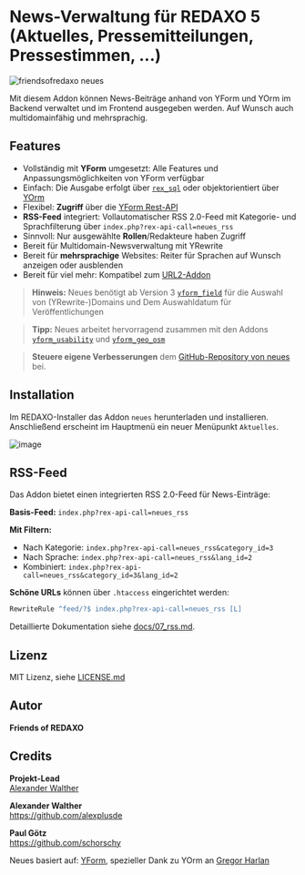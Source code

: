 # News-Verwaltung für REDAXO 5 (Aktuelles, Pressemitteilungen, Pressestimmen, ...)

![friendsofredaxo neues](https://github.com/FriendsOfREDAXO/neues/assets/3855487/e6ead321-154e-4a1f-be29-53bbabadec06)


Mit diesem Addon können News-Beiträge anhand von YForm und YOrm im Backend verwaltet und im Frontend ausgegeben werden. Auf Wunsch auch multidomainfähig und mehrsprachig.

## Features

* Vollständig mit **YForm** umgesetzt: Alle Features und Anpassungsmöglichkeiten von YForm verfügbar
* Einfach: Die Ausgabe erfolgt über [`rex_sql`](https://redaxo.org/doku/master/datenbank-queries) oder objektorientiert über [YOrm](https://github.com/yakamara/redaxo_yform/blob/master/docs/04_yorm.md)
* Flexibel: **Zugriff** über die [YForm Rest-API](https://github.com/yakamara/redaxo_yform/blob/master/docs/05_rest.md)
* **RSS-Feed** integriert: Vollautomatischer RSS 2.0-Feed mit Kategorie- und Sprachfilterung über `index.php?rex-api-call=neues_rss`
* Sinnvoll: Nur ausgewählte **Rollen**/Redakteure haben Zugriff
* Bereit für Multidomain-Newsverwaltung mit YRewrite
* Bereit für **mehrsprachige** Websites: Reiter für Sprachen auf Wunsch anzeigen oder ausblenden
* Bereit für viel mehr: Kompatibel zum [URL2-Addon](https://github.com/tbaddade/redaxo_url)

> **Hinweis:** Neues benötigt ab Version 3 [`yform_field`](https://github.com/alexplusde/yform_field/) für die Auswahl von (YRewrite-)Domains und Dem Auswahldatum für Veröffentlichungen

> **Tipp:** Neues arbeitet hervorragend zusammen mit den Addons [`yform_usability`](https://github.com/FriendsOfREDAXO/yform_usability/) und [`yform_geo_osm`](https://github.com/FriendsOfREDAXO/yform_geo_osm)

> **Steuere eigene Verbesserungen** dem [GitHub-Repository von neues](https://github.com/FriendsOfREDAXO/neues) bei. 

## Installation

Im REDAXO-Installer das Addon `neues` herunterladen und installieren. Anschließend erscheint im Hauptmenü ein neuer Menüpunkt `Aktuelles`.

![image](https://user-images.githubusercontent.com/3855487/209792457-b6f824dc-7fd8-4295-a7c7-2eab046d19c7.png)

## RSS-Feed

Das Addon bietet einen integrierten RSS 2.0-Feed für News-Einträge:

**Basis-Feed:** `index.php?rex-api-call=neues_rss`

**Mit Filtern:**
- Nach Kategorie: `index.php?rex-api-call=neues_rss&category_id=3`
- Nach Sprache: `index.php?rex-api-call=neues_rss&lang_id=2`  
- Kombiniert: `index.php?rex-api-call=neues_rss&category_id=3&lang_id=2`

**Schöne URLs** können über `.htaccess` eingerichtet werden:
```apache
RewriteRule ^feed/?$ index.php?rex-api-call=neues_rss [L]
```

Detaillierte Dokumentation siehe [docs/07_rss.md](docs/07_rss.md).

## Lizenz

MIT Lizenz, siehe [LICENSE.md](https://github.com/alexplusde/neues/blob/master/LICENSE)  

## Autor

**Friends of REDAXO**

## Credits

**Projekt-Lead**  
[Alexander Walther](https://github.com/alexplusde)

**Alexander Walther**  
<https://github.com/alexplusde>

**Paul Götz**  
<https://github.com/schorschy>

Neues basiert auf: [YForm](https://github.com/yakamara/redaxo_yform), spezieller Dank zu YOrm an [Gregor Harlan](https://github.com/gharlan)
